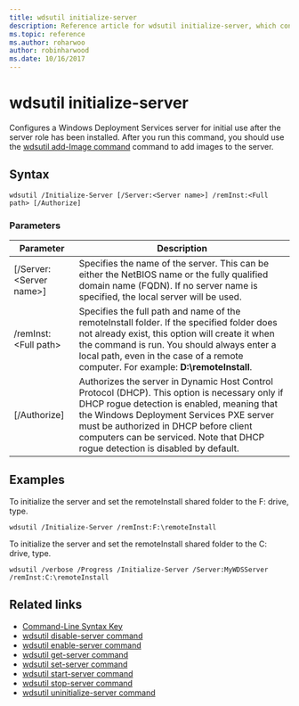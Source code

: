 ```yaml
---
title: wdsutil initialize-server
description: Reference article for wdsutil initialize-server, which configures a Windows Deployment Services server for initial use after the server role has been installed.
ms.topic: reference
ms.author: roharwoo
author: robinharwood
ms.date: 10/16/2017
---
```


# wdsutil initialize-server



Configures a Windows Deployment Services server for initial use after the server role has been installed. After you run this command, you should use the [wdsutil add-Image command](wdsutil-add-image.md) command to add images to the server.

## Syntax

```
wdsutil /Initialize-Server [/Server:<Server name>] /remInst:<Full path> [/Authorize]
```

### Parameters

|Parameter|Description|
|-------|--------|
|[/Server:\<Server name\>]|Specifies the name of the server. This can be either the NetBIOS name or the fully qualified domain name (FQDN). If no server name is specified, the local server will be used.|
|/remInst:\<Full path\>|Specifies the full path and name of the remoteInstall folder. If the specified folder does not already exist, this option will create it when the command is run. You should always enter a local path, even in the case of a remote computer. For example: **D:\remoteInstall**.|
|[/Authorize]|Authorizes the server in Dynamic Host Control Protocol (DHCP). This option is necessary only if DHCP rogue detection is enabled, meaning that the Windows Deployment Services PXE server must be authorized in DHCP before client computers can be serviced. Note that DHCP rogue detection is disabled by default.|

## Examples

To initialize the server and set the remoteInstall shared folder to the F: drive, type.

```
wdsutil /Initialize-Server /remInst:F:\remoteInstall
```

To initialize the server and set the remoteInstall shared folder to the C: drive, type.

```
wdsutil /verbose /Progress /Initialize-Server /Server:MyWDSServer /remInst:C:\remoteInstall
```

## Related links

- [Command-Line Syntax Key](command-line-syntax-key.md)
- [wdsutil disable-server command](wdsutil-disable-server.md)
- [wdsutil enable-server command](wdsutil-enable-server.md)
- [wdsutil get-server command](wdsutil-get-server.md)
- [wdsutil set-server command](wdsutil-set-server.md)
- [wdsutil start-server command](wdsutil-start-server.md)
- [wdsutil stop-server command](wdsutil-stop-server.md)
- [wdsutil uninitialize-server command](wdsutil-uninitialize-server.md)
